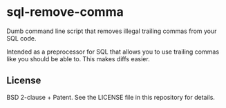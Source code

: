 # sql-remove-comma

Dumb command line script that removes illegal trailing commas from your SQL code.

Intended as a preprocessor for SQL that allows you to use trailing commas like you should be able to.
This makes diffs easier.

## License

BSD 2-clause + Patent. See the LICENSE file in this repository for details.
